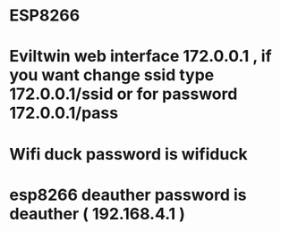 # ESP8266


# Eviltwin web interface 172.0.0.1 , if you want change ssid type 172.0.0.1/ssid or for password 172.0.0.1/pass



# Wifi duck password is wifiduck



# esp8266 deauther password is deauther ( 192.168.4.1 )
